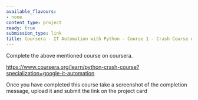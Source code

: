```yaml
---
available_flavours:
- none
content_type: project
ready: true
submission_type: link
title: Coursera - IT Automation with Python - Course 1 - Crash Course on Python
---
```


Complete the above mentioned course on coursera.

https://www.coursera.org/learn/python-crash-course?specialization=google-it-automation

Once you have completed this course take a screenshot of the completion message, upload it and submit the link on the project card